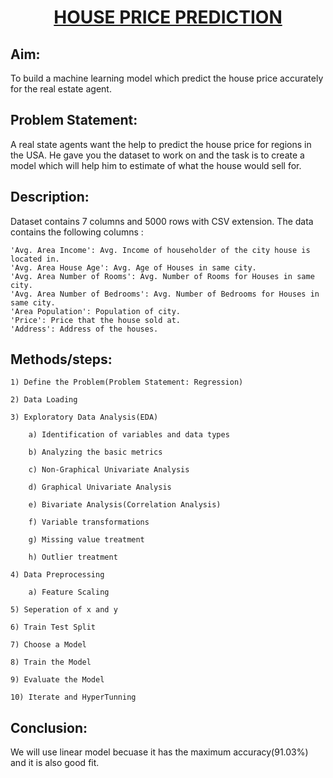 <h1 align="center">
  <u><strong>HOUSE PRICE PREDICTION</strong></u>
</h1>

<h2> 
<strong>Aim:</strong> 
</h2>

 To build a machine learning model which predict the house price accurately for the real estate agent.
 
<h2>
<strong>Problem Statement:</strong>
</h2>

 A real state agents want the help to predict the house price for regions in the USA. He gave you the dataset to work on and the task is to create a model which will help him to 
 estimate of what the house would sell for.

<h2>
<strong>Description:</strong>
</h2>

 Dataset contains 7 columns and 5000 rows with CSV extension. The data contains the following columns :

    'Avg. Area Income': Avg. Income of householder of the city house is located in.
    'Avg. Area House Age': Avg. Age of Houses in same city.
    'Avg. Area Number of Rooms': Avg. Number of Rooms for Houses in same city.
    'Avg. Area Number of Bedrooms': Avg. Number of Bedrooms for Houses in same city.
    'Area Population': Population of city.
    'Price': Price that the house sold at.
    'Address': Address of the houses.

<h2>
<strong>Methods/steps:</strong>
</h2>

    1) Define the Problem(Problem Statement: Regression)
    
    2) Data Loading
    
    3) Exploratory Data Analysis(EDA) 
       
        a) Identification of variables and data types

        b) Analyzing the basic metrics

        c) Non-Graphical Univariate Analysis

        d) Graphical Univariate Analysis

        e) Bivariate Analysis(Correlation Analysis)

        f) Variable transformations

        g) Missing value treatment

        h) Outlier treatment
        
    4) Data Preprocessing
    
        a) Feature Scaling
        
    5) Seperation of x and y 
    
    6) Train Test Split
    
    7) Choose a Model
    
    8) Train the Model
    
    9) Evaluate the Model
    
    10) Iterate and HyperTunning
<h2>
<strong>Conclusion:</strong>
</h2>

 We will use linear model becuase it has the maximum accuracy(91.03%) and it is also good fit.

